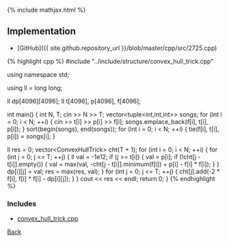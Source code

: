 {% include mathjax.html %}



## Implementation

- [GitHub]({{ site.github.repository_url }}/blob/master/cpp/src/2725.cpp)

{% highlight cpp %}
#include "../include/structure/convex_hull_trick.cpp"

using namespace std;

using ll = long long;

ll dp[4096][4096];
ll t[4096], p[4096], f[4096];

int main() {
  int N, T;
  cin >> N >> T;
  vector<tuple<int,int,int>> songs;
  for (int i = 0; i < N; ++i) {
    cin >> t[i] >> p[i] >> f[i];
    songs.emplace_back(f[i], t[i], p[i]);
  }
  sort(begin(songs), end(songs));
  for (int i = 0; i < N; ++i) {
    tie(f[i], t[i], p[i]) = songs[i];
  }

  ll res = 0;
  vector<ConvexHullTrick<ll>> cht(T + 1);
  for (int i = 0; i < N; ++i) {
    for (int j = 0; j <= T; ++j) {
      ll val = -1e12;
      if (j >= t[i]) {
        val = p[i];
        if (!cht[j - t[i]].empty()) {
          val = max(val, -cht[j - t[i]].minimum(f[i]) + p[i] - f[i] * f[i]);
        }
      }
      dp[i][j] = val;
      res = max(res, val);
    }
    for (int j = 0; j <= T; ++j) {
      cht[j].add(-2 * f[i], f[i] * f[i] - dp[i][j]);
    }
  }
  cout << res << endl;
  return 0;
}
{% endhighlight %}

### Includes

- [convex_hull_trick.cpp](../include/structure/convex_hull_trick)

[Back](..)

